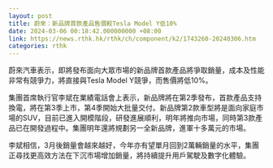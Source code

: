 ```yaml
---
layout: post
title: 蔚來：新品牌首款產品售價較Tesla Model Y低10%
date: 2024-03-06 00:18:42.000000000 +08:00
link: https://news.rthk.hk/rthk/ch/component/k2/1743260-20240306.htm
categories: rthk
---
```


蔚來汽車表示，即將發布面向大眾市場的新品牌首款產品將爭取銷量，成本及性能非常有競爭力，將直接與Tesla Model Y競爭，而售價將低10%。

集團首席執行官李斌在業績電話會上表示，新品牌將在第2季發布，首款產品支持換電，將在第3季上市，第4季開始大批量交付。新品牌第2款車型將是面向家庭市場的SUV，目前已進入開模階段，研發進展順利，明年將推向市場，同時第3款產品已在開發過程中。集團明年還將規劃另一全新品牌，進軍十多萬元的市場。

李斌相信，3月後銷量會越來越好，今年亦有望單月回到2萬輛銷量的水平，集團正尋找更高效方法在下沉市場增加銷量，將持續提升用戶駕駛及數字化體驗。
